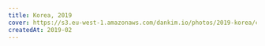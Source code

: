 ```yaml
---
title: Korea, 2019
cover: https://s3.eu-west-1.amazonaws.com/dankim.io/photos/2019-korea/cover.jpg
createdAt: 2019-02
---
```


<img src="https://s3.eu-west-1.amazonaws.com/dankim.io/photos/2019-korea/0001.jpg" alt="" class="lazyload">
<img src="https://s3.eu-west-1.amazonaws.com/dankim.io/photos/2019-korea/0002.jpg" alt="" class="lazyload">
<img src="https://s3.eu-west-1.amazonaws.com/dankim.io/photos/2019-korea/0003.jpg" alt="" class="lazyload">
<img src="https://s3.eu-west-1.amazonaws.com/dankim.io/photos/2019-korea/0004.jpg" alt="" class="lazyload">
<img src="https://s3.eu-west-1.amazonaws.com/dankim.io/photos/2019-korea/0005.jpg" alt="" class="lazyload">
<img src="https://s3.eu-west-1.amazonaws.com/dankim.io/photos/2019-korea/0006.jpg" alt="" class="lazyload">
<img src="https://s3.eu-west-1.amazonaws.com/dankim.io/photos/2019-korea/0007.jpg" alt="" class="lazyload">
<img src="https://s3.eu-west-1.amazonaws.com/dankim.io/photos/2019-korea/0008.jpg" alt="" class="lazyload">
<img src="https://s3.eu-west-1.amazonaws.com/dankim.io/photos/2019-korea/0009.jpg" alt="" class="lazyload">
<img src="https://s3.eu-west-1.amazonaws.com/dankim.io/photos/2019-korea/0010.jpg" alt="" class="lazyload">
<img src="https://s3.eu-west-1.amazonaws.com/dankim.io/photos/2019-korea/0011.jpg" alt="" class="lazyload">
<img src="https://s3.eu-west-1.amazonaws.com/dankim.io/photos/2019-korea/0012.jpg" alt="" class="lazyload">
<img src="https://s3.eu-west-1.amazonaws.com/dankim.io/photos/2019-korea/0013.jpg" alt="" class="lazyload">
<img src="https://s3.eu-west-1.amazonaws.com/dankim.io/photos/2019-korea/0014.jpg" alt="" class="lazyload">
<img src="https://s3.eu-west-1.amazonaws.com/dankim.io/photos/2019-korea/0015.jpg" alt="" class="lazyload">
<img src="https://s3.eu-west-1.amazonaws.com/dankim.io/photos/2019-korea/0016.jpg" alt="" class="lazyload">
<img src="https://s3.eu-west-1.amazonaws.com/dankim.io/photos/2019-korea/0017.jpg" alt="" class="lazyload">
<img src="https://s3.eu-west-1.amazonaws.com/dankim.io/photos/2019-korea/0018.jpg" alt="" class="lazyload">
<img src="https://s3.eu-west-1.amazonaws.com/dankim.io/photos/2019-korea/0019.jpg" alt="" class="lazyload">
<img src="https://s3.eu-west-1.amazonaws.com/dankim.io/photos/2019-korea/0020.jpg" alt="" class="lazyload">
<img src="https://s3.eu-west-1.amazonaws.com/dankim.io/photos/2019-korea/0021.jpg" alt="" class="lazyload">
<img src="https://s3.eu-west-1.amazonaws.com/dankim.io/photos/2019-korea/0022.jpg" alt="" class="lazyload">
<img src="https://s3.eu-west-1.amazonaws.com/dankim.io/photos/2019-korea/0023.jpg" alt="" class="lazyload">
<img src="https://s3.eu-west-1.amazonaws.com/dankim.io/photos/2019-korea/0024.jpg" alt="" class="lazyload">
<img src="https://s3.eu-west-1.amazonaws.com/dankim.io/photos/2019-korea/0025.jpg" alt="" class="lazyload">
